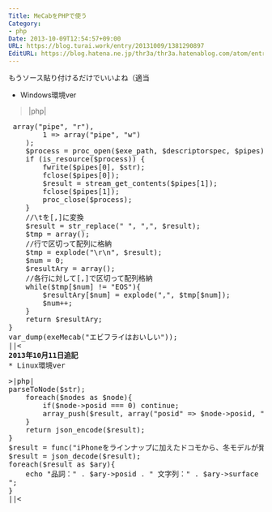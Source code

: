 ```yaml
---
Title: MeCabをPHPで使う
Category:
- php
Date: 2013-10-09T12:54:57+09:00
URL: https://blog.turai.work/entry/20131009/1381290897
EditURL: https://blog.hatena.ne.jp/thr3a/thr3a.hatenablog.com/atom/entry/11696248318758585691
---
```


もうソース貼り付けるだけでいいよね（適当
* Windows環境ver
>|php|
<pre>
<?php
function exeMecab($str){
	//必ず[']で囲むこと
	$exe_path = 'D:\xampp\MeCab\bin\mecab.exe';
	$descriptorspec = array(
		0 => array("pipe", "r"),
		1 => array("pipe", "w")
	);
	$process = proc_open($exe_path, $descriptorspec, $pipes);
	if (is_resource($process)) {
		fwrite($pipes[0], $str);
		fclose($pipes[0]);
		$result = stream_get_contents($pipes[1]);
		fclose($pipes[1]);
		proc_close($process);
	}
	//\tを[,]に変換
	$result = str_replace("	", ",", $result);
	$tmp = array();
	//行で区切って配列に格納
	$tmp = explode("\r\n", $result);
	$num = 0;
	$resultAry = array();
	//各行に対して[,]で区切って配列格納
	while($tmp[$num] != "EOS"){
		$resultAry[$num] = explode(",", $tmp[$num]);
		$num++;
	}
	return $resultAry;
}
var_dump(exeMecab("エビフライはおいしい"));
||<
<b>2013年10月11日追記</b>
* Linux環境ver
<pre>
>|php|
<?php
function func($str){
	$mecab = new Mecab();
	$result = array();
	$nodes = $mecab->parseToNode($str);
	foreach($nodes as $node){
		if($node->posid === 0) continue;
		array_push($result, array("posid" => $node->posid, "surface" => $node->surface));
	}
	return json_encode($result);
}
$result = func("iPhoneをラインナップに加えたドコモから、冬モデルが発表された。");
$result = json_decode($result);
foreach($result as $ary){
	echo "品詞：" . $ary->posid . " 文字列：" . $ary->surface ."<br>";
}
||<
